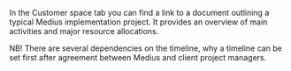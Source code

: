 In the Customer space tab you can find a link to a document outlining a typical Medius implementation project. It provides an overview of main activities and major resource allocations. 

NB! There are several dependencies on the timeline, why a timeline can be set first after agreement between Medius and client project managers.

